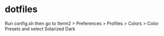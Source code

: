 # dotfiles

Run config.sh then go to Iterm2 > Preferences > Profiles > Colors > Color Presets and select Solarized Dark
